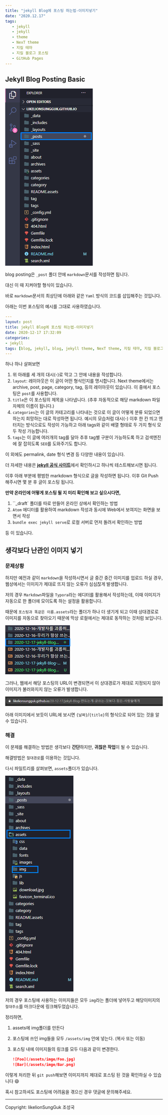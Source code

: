 ```yaml
---
title: "jekyll Blog에 포스팅 하는법-이미지넣기"
date: "2020.12.17"
tags: 
   - jekyll
   - jekyll
   - theme
   - NexT theme
   - 지킬 테마
   - 지킬 블로그 포스팅
   - GitHub Pages
---
```


## Jekyll Blog Posting Basic

![image-20201217202444028](/assets/img/image-20201217202444028.png)

blog posting은 `_post` 폴더 안에 `markdown`문서를 작성하면 됩니다.

대신 이 때 지켜야할 형식이 있습니다.

바로 `markdown`문서의 최상단에 아래와 같은 `Yaml` 방식의 코드를 삽입해주는 것입니다.

아래는 이번 포스팅의 예시를 그대로 사용하였습니다.

```yaml
---
layout: post
title: jekyll Blog에 포스팅 하는법-이미지넣기
date: 2020-12-17 17:32:09
categories: 
- jekyll
tags: [blog, jekyll, blog, jekyll theme, NexT theme, 지킬 테마, 지킬 블로그 포스팅, GitHub Pages]
--- 
```

하나 하나 살펴보면

1. 위 아래를 세 개의 대시(-)로 막고 그 안에 내용을 작성합니다.
2. `layout`: 레이아웃은 이 글이 어떤 형식인지를 명시합니다. Next theme에서는 archive, post, page, category, tag,  등의 레이아웃이 있습니다. 
   이 중에서 포스팅은 `post`를 사용합니다.
3. `title`은 이 포스팅의 제목을 나타냅니다. (추후 자동적으로 해당 markdown 파일 자체의 이름이 됩니다.)
4. `categories`는 이 글의 카테고리를 나타내는 것으로 이 글이 어떻게 분류 되었으면 하는지 희망하는 대로 작성하면 됩니다. 예시의 모습처럼 대시(-) 이후 한 칸 띄고 엔터치는 방식으로도 작성이 가능하고 아래 tags와 같이 배열 형태로 두 가지 형식 모두 작성 가능합니다.
5. `tags`는 이 글에 여러개의 tag를 달아 추후 tag별 구분이 가능하도록 하고 검색엔진에 잘 잡히도록 `SEO`를 도와주기도 합니다. 



이 외에도 permalink, date 형식 변경 등 다양한 내용이 있습니다.

더 자세한 내용은 [**jekyll 공식 사이트**](https://jekyllrb.com/docs/front-matter/)에서 확인하시고 하나씩 테스트해보시면 됩니다.



이후 아래 부분에 평범한 markdown 형식으로 글을 작성하면 됩니다. 이후 Git Push 해주시면 몇 분 후 글이 포스팅 됩니다.

**만약 온라인에 어떻게 포스팅 될 지 미리 확인해 보고 싶으시다면,**

1. ``_draft` 폴더를 따로 만들어 온라인 상에서 확인하는 방법
2. `Atom` 에디터를 활용하여 markdown 작성과 동시에 Web에서 보여지는 화면을 보면서 작성
3. `bundle exec jekyll serve`로 로컬 서버로 먼저 돌려서 확인하는 방법

등 이 있습니다.



## 생각보다 난관인 이미지 넣기

### 문제상황

하지만 예전과 같이 `markdown`을 작성하시면서 글 중간 중간 이미지를 업로드 하실 경우, 웹상에서는 이미지가 제대로 뜨지 않는 오류가 심심찮게 발생합니다.

저의 경우 `Markdown`파일을 `Typora`라는 에디터를 활용해서 작성하는데, 이때 이미지가 자동으로 한 폴더에 모이도록 하는 설정을 활용합니다.

때문에 `포스팅과 똑같은 이름.assets`라는 폴더가 하나 더 생기게 되고 이때 상대경로로 이미지를 자동으로 찾아오기 때문에 막상 로컬에서는 제대로 동작하는 것처럼 보입니다.

![image-20201217204513035](/assets/img/image-20201217204513035.png)



그러나, 웹에서 해당 포스팅의 URL이 변경되면서 이 상대경로가 제대로 지정되지 않아 이미지가 불러와지지 않는 오류가 발생합니다.

![image-20201217204655892](/assets/img/image-20201217204655892.png)

아래 이미지에서 보듯이 URL에 보시면 `{날짜}`/`{title}`의 형식으로 되어 있는 것을 알 수 있습니다.



### 해결

이 문제를 해결하는 방법은 생각보다 **간단**하지만, **귀찮은 작업**이 될 수 있습니다.

해결방법은 `절대경로`를 이용하는 것입니다.

다시 파일트리를 살펴보면, `assets`폴더가 있습니다.

![image-20201217205015321](/assets/img/image-20201217205015321.png)

저의 경우 포스팅에 사용하는 이미지들은 모두 `img`라는 폴더에 넣어두고 해당이미지의 `절대주소`를 마크다운에 링크해두었습니다.

정리하면, 

1. assets에 img폴더를 만든다

2. 포스팅에 쓰인 img들을 모두 `/assets/img` 안에 넣는다. (복사 또는 이동)

3. 포스팅 내에 이미지들의 링크를 모두 다음과 같이 변경한다.

   ```markdown
   ![Foo](/assets/imge/Foo.jpg)
   ![Bar](/assets/imge/Bar.png)
   ```

   

이렇게 처리한 뒤 `git push`해보면 이미지까지 제대로 포스팅 된 것을 확인하실 수 있습니다 :smile:



혹시 참고하셔도 포스팅에 어려움을 겪으신 경우 댓글에 문의해주세요.

---

Copyright: likelionSungGuk 조성국